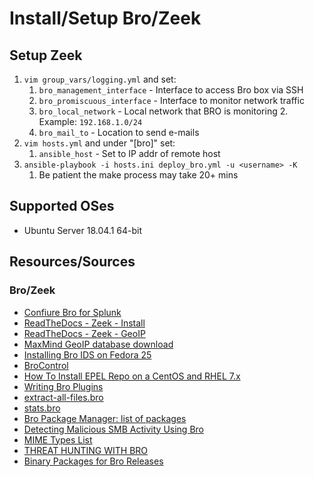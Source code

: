# Install/Setup Bro/Zeek

## Setup Zeek

1. `vim group_vars/logging.yml` and set:
    1. `bro_management_interface` - Interface to access Bro box via SSH
    1. `bro_promiscuous_interface` - Interface to monitor network traffic
    1. `bro_local_network` - Local network that BRO is monitoring
        2. Example: `192.168.1.0/24`
    1. `bro_mail_to` - Location to send e-mails
1. `vim hosts.yml` and under "[bro]" set:
    1. `ansible_host` - Set to IP addr of remote host
1. `ansible-playbook -i hosts.ini deploy_bro.yml -u <username> -K`
    1. Be patient the make process may take 20+ mins

## Supported OSes
* Ubuntu Server 18.04.1 64-bit

## Resources/Sources

### Bro/Zeek

* [Confiure Bro for Splunk](https://undercoverelephant.info/2018/02/07/configuring-bro-for-splunk/)
* [ReadTheDocs - Zeek - Install](https://docs.zeek.org/en/stable/install/install.html)
* [ReadTheDocs - Zeek - GeoIP](https://docs.zeek.org/en/stable/frameworks/geoip.html)
* [MaxMind GeoIP database download](http://geolite.maxmind.com/download/geoip/database/GeoLite2-City.tar.gz)
* [Installing Bro IDS on Fedora 25](https://www.vultr.com/docs/installing-bro-ids-on-fedora-25)
* [BroControl](https://www.bro.org/sphinx/components/broctl/README.html)
* [How To Install EPEL Repo on a CentOS and RHEL 7.x](https://www.cyberciti.biz/faq/installing-rhel-epel-repo-on-centos-redhat-7-x/)
* [Writing Bro Plugins](https://www.bro.org/sphinx-git/devel/plugins.html)
* [extract-all-files.bro](https://www.bro.org/sphinx/scripts/policy/frameworks/files/extract-all-files.bro.html)
* [stats.bro](https://www.bro.org/sphinx/scripts/policy/misc/stats.bro.html)
* [Bro Package Manager: list of packages](http://blog.bro.org/2017/06/bro-package-manager-list-of-packages.html)
* [Detecting Malicious SMB Activity Using Bro](https://www.sans.org/reading-room/whitepapers/detection/detecting-malicious-smb-activity-bro-37472)
* [MIME Types List](https://www.freeformatter.com/mime-types-list.html)
* [THREAT HUNTING WITH BRO](https://sqrrl.com/threat-hunting-bro/)
* [Binary Packages for Bro Releases](https://www.bro.org/download/packages.html) 
